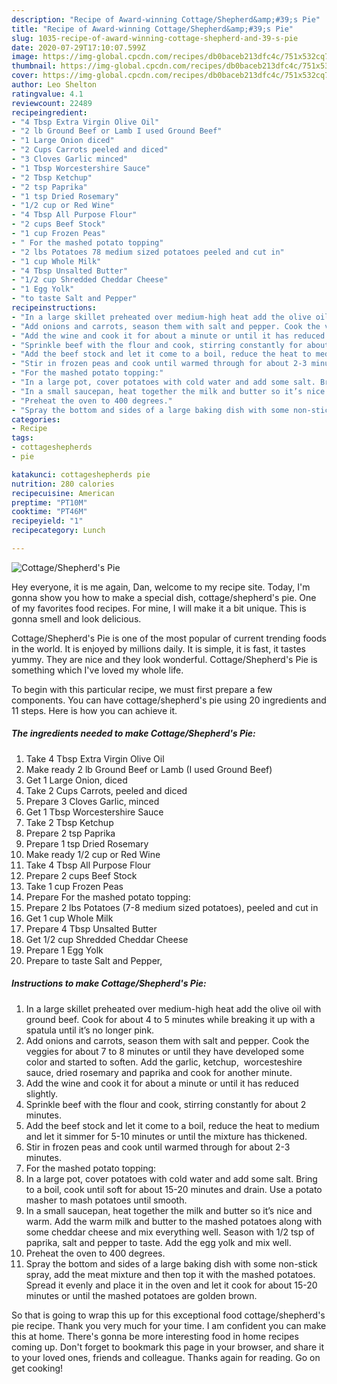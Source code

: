 ```yaml
---
description: "Recipe of Award-winning Cottage/Shepherd&amp;#39;s Pie"
title: "Recipe of Award-winning Cottage/Shepherd&amp;#39;s Pie"
slug: 1035-recipe-of-award-winning-cottage-shepherd-and-39-s-pie
date: 2020-07-29T17:10:07.599Z
image: https://img-global.cpcdn.com/recipes/db0baceb213dfc4c/751x532cq70/cottageshepherds-pie-recipe-main-photo.jpg
thumbnail: https://img-global.cpcdn.com/recipes/db0baceb213dfc4c/751x532cq70/cottageshepherds-pie-recipe-main-photo.jpg
cover: https://img-global.cpcdn.com/recipes/db0baceb213dfc4c/751x532cq70/cottageshepherds-pie-recipe-main-photo.jpg
author: Leo Shelton
ratingvalue: 4.1
reviewcount: 22489
recipeingredient:
- "4 Tbsp Extra Virgin Olive Oil"
- "2 lb Ground Beef or Lamb I used Ground Beef"
- "1 Large Onion diced"
- "2 Cups Carrots peeled and diced"
- "3 Cloves Garlic minced"
- "1 Tbsp Worcestershire Sauce"
- "2 Tbsp Ketchup"
- "2 tsp Paprika"
- "1 tsp Dried Rosemary"
- "1/2 cup or Red Wine"
- "4 Tbsp All Purpose Flour"
- "2 cups Beef Stock"
- "1 cup Frozen Peas"
- " For the mashed potato topping"
- "2 lbs Potatoes 78 medium sized potatoes peeled and cut in"
- "1 cup Whole Milk"
- "4 Tbsp Unsalted Butter"
- "1/2 cup Shredded Cheddar Cheese"
- "1 Egg Yolk"
- "to taste Salt and Pepper"
recipeinstructions:
- "In a large skillet preheated over medium-high heat add the olive oil with ground beef. Cook for about 4 to 5 minutes while breaking it up with a spatula until it’s no longer pink."
- "Add onions and carrots, season them with salt and pepper. Cook the veggies for about 7 to 8 minutes or until they have developed some color and started to soften. Add the garlic, ketchup,  worcesteshire sauce, dried rosemary and paprika and cook for another minute."
- "Add the wine and cook it for about a minute or until it has reduced slightly."
- "Sprinkle beef with the flour and cook, stirring constantly for about 2 minutes."
- "Add the beef stock and let it come to a boil, reduce the heat to medium and let it simmer for 5-10 minutes or until the mixture has thickened."
- "Stir in frozen peas and cook until warmed through for about 2-3 minutes."
- "For the mashed potato topping:"
- "In a large pot, cover potatoes with cold water and add some salt. Bring to a boil, cook until soft for about 15-20 minutes and drain. Use a potato masher to mash potatoes until smooth."
- "In a small saucepan, heat together the milk and butter so it’s nice and warm. Add the warm milk and butter to the mashed potatoes along with some cheddar cheese and mix everything well. Season with 1/2 tsp of paprika, salt and pepper to taste. Add the egg yolk and mix well."
- "Preheat the oven to 400 degrees."
- "Spray the bottom and sides of a large baking dish with some non-stick spray, add the meat mixture and then top it with the mashed potatoes. Spread it evenly and place it in the oven and let it cook for about 15-20 minutes or until the mashed potatoes are golden brown."
categories:
- Recipe
tags:
- cottageshepherds
- pie

katakunci: cottageshepherds pie 
nutrition: 280 calories
recipecuisine: American
preptime: "PT10M"
cooktime: "PT46M"
recipeyield: "1"
recipecategory: Lunch

---
```



![Cottage/Shepherd&#39;s Pie](https://img-global.cpcdn.com/recipes/db0baceb213dfc4c/751x532cq70/cottageshepherds-pie-recipe-main-photo.jpg)

Hey everyone, it is me again, Dan, welcome to my recipe site. Today, I'm gonna show you how to make a special dish, cottage/shepherd&#39;s pie. One of my favorites food recipes. For mine, I will make it a bit unique. This is gonna smell and look delicious.



Cottage/Shepherd&#39;s Pie is one of the most popular of current trending foods in the world. It is enjoyed by millions daily. It is simple, it is fast, it tastes yummy. They are nice and they look wonderful. Cottage/Shepherd&#39;s Pie is something which I've loved my whole life.


To begin with this particular recipe, we must first prepare a few components. You can have cottage/shepherd&#39;s pie using 20 ingredients and 11 steps. Here is how you can achieve it.

<!--inarticleads1-->

##### The ingredients needed to make Cottage/Shepherd&#39;s Pie:

1. Take 4 Tbsp Extra Virgin Olive Oil
1. Make ready 2 lb Ground Beef or Lamb (I used Ground Beef)
1. Get 1 Large Onion, diced
1. Take 2 Cups Carrots, peeled and diced
1. Prepare 3 Cloves Garlic, minced
1. Get 1 Tbsp Worcestershire Sauce
1. Take 2 Tbsp Ketchup
1. Prepare 2 tsp Paprika
1. Prepare 1 tsp Dried Rosemary
1. Make ready 1/2 cup or Red Wine
1. Take 4 Tbsp All Purpose Flour
1. Prepare 2 cups Beef Stock
1. Take 1 cup Frozen Peas
1. Prepare  For the mashed potato topping:
1. Prepare 2 lbs Potatoes (7-8 medium sized potatoes), peeled and cut in
1. Get 1 cup Whole Milk
1. Prepare 4 Tbsp Unsalted Butter
1. Get 1/2 cup Shredded Cheddar Cheese
1. Prepare 1 Egg Yolk
1. Prepare to taste Salt and Pepper,




<!--inarticleads2-->

##### Instructions to make Cottage/Shepherd&#39;s Pie:

1. In a large skillet preheated over medium-high heat add the olive oil with ground beef. Cook for about 4 to 5 minutes while breaking it up with a spatula until it’s no longer pink.
1. Add onions and carrots, season them with salt and pepper. Cook the veggies for about 7 to 8 minutes or until they have developed some color and started to soften. Add the garlic, ketchup,  worcesteshire sauce, dried rosemary and paprika and cook for another minute.
1. Add the wine and cook it for about a minute or until it has reduced slightly.
1. Sprinkle beef with the flour and cook, stirring constantly for about 2 minutes.
1. Add the beef stock and let it come to a boil, reduce the heat to medium and let it simmer for 5-10 minutes or until the mixture has thickened.
1. Stir in frozen peas and cook until warmed through for about 2-3 minutes.
1. For the mashed potato topping:
1. In a large pot, cover potatoes with cold water and add some salt. Bring to a boil, cook until soft for about 15-20 minutes and drain. Use a potato masher to mash potatoes until smooth.
1. In a small saucepan, heat together the milk and butter so it’s nice and warm. Add the warm milk and butter to the mashed potatoes along with some cheddar cheese and mix everything well. Season with 1/2 tsp of paprika, salt and pepper to taste. Add the egg yolk and mix well.
1. Preheat the oven to 400 degrees.
1. Spray the bottom and sides of a large baking dish with some non-stick spray, add the meat mixture and then top it with the mashed potatoes. Spread it evenly and place it in the oven and let it cook for about 15-20 minutes or until the mashed potatoes are golden brown.




So that is going to wrap this up for this exceptional food cottage/shepherd&#39;s pie recipe. Thank you very much for your time. I am confident you can make this at home. There's gonna be more interesting food in home recipes coming up. Don't forget to bookmark this page in your browser, and share it to your loved ones, friends and colleague. Thanks again for reading. Go on get cooking!
